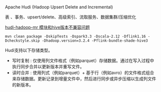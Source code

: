 Apache Hudi (Hadoop Upsert Delete and Incremental)

表 、事务、upsert/delete、高级索引、流取服务、数据集群/压缩优化



[hudi-hadoop-mr 模块和hive版本不兼容问题](https://www.cnblogs.com/tommyjiang/p/17632338.html)

```shell
mvn clean package -DskipTests -Dspark3.3 -Dscala-2.12 -Dflink1.16 -Dcheckstyle.skip -Dhadoop.version=3.2.4 -Pflink-bundle-shade-hive3
```



Hudi支持以下存储类型。
* 写时复制 : 仅使用列文件格式（例如parquet）存储数据。通过在写入过程中执行同步合并以更新版本并重写文件。
* 读时合并 : 使用列式（例如parquet）+ 基于行（例如avro）的文件格式组合来存储数据。更新记录到增量文件中，然后进行同步或异步压缩以生成列文件的新版本。
